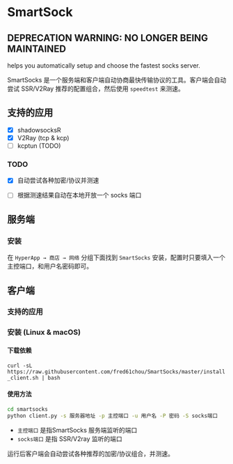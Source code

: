 # SmartSock


DEPRECATION WARNING: NO LONGER BEING MAINTAINED
----

helps you automatically setup and choose the fastest socks server.

SmartSocks 是一个服务端和客户端自动协商最快传输协议的工具。客户端会自动尝试 SSR/V2Ray 推荐的配置组合，然后使用 `speedtest` 来测速。


## 支持的应用

- [x] shadowsocksR
- [x] V2Ray (tcp & kcp)
- [ ] kcptun (TODO)

### TODO

- [x] 自动尝试各种加密/协议并测速
- [ ] 根据测速结果自动在本地开放一个 socks 端口


## 服务端

### 安装

在 `HyperApp → 商店 → 网络` 分组下面找到 `SmartSocks` 安装，配置时只要填入一个主控端口，和用户名密码即可。


## 客户端

### 支持的应用

### 安装 (Linux & macOS)

#### 下载依赖

`curl -sL https://raw.githubusercontent.com/fred61chou/SmartSocks/master/install_client.sh | bash`

#### 使用方法

```bash
cd smartsocks
python client.py -s 服务器地址 -p 主控端口 -u 用户名 -P 密码 -S socks端口
```

* `主控端口` 是指SmartSocks 服务端监听的端口
* `socks端口` 是指 SSR/V2ray 监听的端口

运行后客户端会自动尝试各种推荐的加密/协议组合，并测速。
